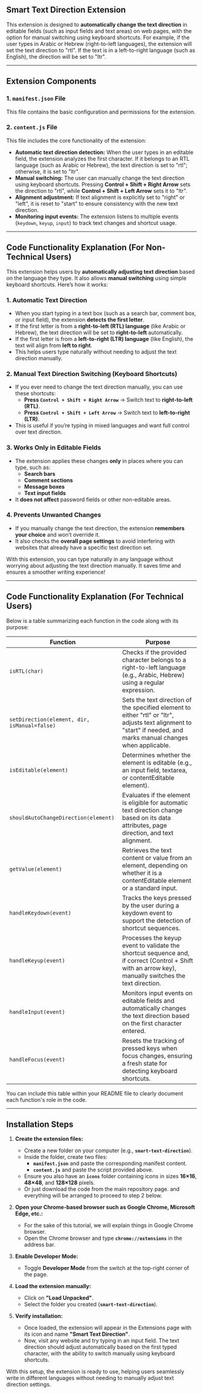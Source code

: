 ## **Smart Text Direction Extension**  

This extension is designed to **automatically change the text direction** in editable fields (such as input fields and text areas) on web pages, with the option for manual switching using keyboard shortcuts. For example, if the user types in Arabic or Hebrew (right-to-left languages), the extension will set the text direction to "rtl". If the text is in a left-to-right language (such as English), the direction will be set to "ltr".  

---

## **Extension Components**  

### **1. `manifest.json` File**  
This file contains the basic configuration and permissions for the extension.  

### **2. `content.js` File**  
This file includes the core functionality of the extension:  

- **Automatic text direction detection:** When the user types in an editable field, the extension analyzes the first character. If it belongs to an RTL language (such as Arabic or Hebrew), the text direction is set to "rtl"; otherwise, it is set to "ltr".  
- **Manual switching:** The user can manually change the text direction using keyboard shortcuts. Pressing **Control + Shift + Right Arrow** sets the direction to "rtl", while **Control + Shift + Left Arrow** sets it to "ltr".  
- **Alignment adjustment:** If text alignment is explicitly set to "right" or "left", it is reset to "start" to ensure consistency with the new text direction.  
- **Monitoring input events:** The extension listens to multiple events (`keydown`, `keyup`, `input`) to track text changes and shortcut usage.  

---

## **Code Functionality Explanation (For Non-Technical Users)**  

This extension helps users by **automatically adjusting text direction** based on the language they type. It also allows **manual switching** using simple keyboard shortcuts. Here’s how it works:  

### **1. Automatic Text Direction**  
- When you start typing in a text box (such as a search bar, comment box, or input field), the extension **detects the first letter**.  
- If the first letter is from a **right-to-left (RTL) language** (like Arabic or Hebrew), the text direction will be set to **right-to-left** automatically.  
- If the first letter is from a **left-to-right (LTR) language** (like English), the text will align from **left to right**.  
- This helps users type naturally without needing to adjust the text direction manually.  

### **2. Manual Text Direction Switching (Keyboard Shortcuts)**  
- If you ever need to change the text direction manually, you can use these shortcuts:  
  - **Press `Control + Shift + Right Arrow`** → Switch text to **right-to-left (RTL)**.  
  - **Press `Control + Shift + Left Arrow`** → Switch text to **left-to-right (LTR)**.  
- This is useful if you’re typing in mixed languages and want full control over text direction.  

### **3. Works Only in Editable Fields**  
- The extension applies these changes **only** in places where you can type, such as:  
  - **Search bars**  
  - **Comment sections**  
  - **Message boxes**  
  - **Text input fields**  
- It **does not affect** password fields or other non-editable areas.  

### **4. Prevents Unwanted Changes**  
- If you manually change the text direction, the extension **remembers your choice** and won’t override it.  
- It also checks the **overall page settings** to avoid interfering with websites that already have a specific text direction set.  

With this extension, you can type naturally in any language without worrying about adjusting the text direction manually. It saves time and ensures a smoother writing experience! 


---

## **Code Functionality Explanation (For Technical Users)**  

Below is a table summarizing each function in the code along with its purpose:

| **Function**                                 | **Purpose**                                                                                                                                                   |
|----------------------------------------------|---------------------------------------------------------------------------------------------------------------------------------------------------------------|
| `isRTL(char)`                                | Checks if the provided character belongs to a right-to-left language (e.g., Arabic, Hebrew) using a regular expression.                                        |
| `setDirection(element, dir, isManual=false)` | Sets the text direction of the specified element to either "rtl" or "ltr", adjusts text alignment to "start" if needed, and marks manual changes when applicable. |
| `isEditable(element)`                        | Determines whether the element is editable (e.g., an input field, textarea, or contentEditable element).                                                       |
| `shouldAutoChangeDirection(element)`         | Evaluates if the element is eligible for automatic text direction change based on its data attributes, page direction, and text alignment.                     |
| `getValue(element)`                          | Retrieves the text content or value from an element, depending on whether it is a contentEditable element or a standard input.                                |
| `handleKeydown(event)`                       | Tracks the keys pressed by the user during a keydown event to support the detection of shortcut sequences.                                                    |
| `handleKeyup(event)`                         | Processes the keyup event to validate the shortcut sequence and, if correct (Control + Shift with an arrow key), manually switches the text direction.    |
| `handleInput(event)`                         | Monitors input events on editable fields and automatically changes the text direction based on the first character entered.                                 |
| `handleFocus(event)`                         | Resets the tracking of pressed keys when focus changes, ensuring a fresh state for detecting keyboard shortcuts.                                             |

You can include this table within your README file to clearly document each function's role in the code.

---

## **Installation Steps**  

1. **Create the extension files:**  
   - Create a new folder on your computer (e.g., **`smart-text-direction`**).  
   - Inside the folder, create two files:  
     - **`manifest.json`** and paste the corresponding manifest content.  
     - **`content.js`** and paste the script provided above.  
   - Ensure you also have an **`icons`** folder containing icons in sizes **16×16**, **48×48**, and **128×128** pixels.
   - Or just download the code from the main repository page. and everything will be arranged to proceed to step 2 below.

2. **Open your Chrome-based browser such as Google Chrome, Microsoft Edge, etc.:**  
   - For the sake of this tutorial, we will explain things in Google Chrome browser.
   - Open the Chrome browser and type **`chrome://extensions`** in the address bar.  

3. **Enable Developer Mode:**  
   - Toggle **Developer Mode** from the switch at the top-right corner of the page.  

4. **Load the extension manually:**  
   - Click on **"Load Unpacked"**.  
   - Select the folder you created (**`smart-text-direction`**).  

5. **Verify installation:**  
   - Once loaded, the extension will appear in the Extensions page with its icon and name **"Smart Text Direction"**.  
   - Now, visit any website and try typing in an input field. The text direction should adjust automatically based on the first typed character, with the ability to switch manually using keyboard shortcuts.  

With this setup, the extension is ready to use, helping users seamlessly write in different languages without needing to manually adjust text direction settings.
